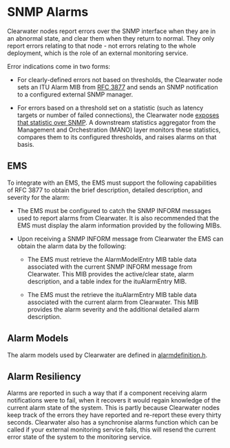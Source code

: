 # SNMP Alarms

Clearwater nodes report errors over the SNMP interface when they are in an abnormal
state, and clear them when they return to normal. They only report errors relating to
that node - not errors relating to the whole deployment, which is the role of an external
monitoring service.

Error indications come in two forms:

*   For clearly-defined errors not based on thresholds, the Clearwater node sets an
    ITU Alarm MIB from [RFC 3877](http://tools.ietf.org/html/3877) and sends an SNMP
    notification to a configured external SNMP manager.

*   For errors based on a threshold set on a statistic (such as latency targets or
    number of failed connections), the Clearwater node [exposes that statistic over
    SNMP](Clearwater_SNMP_Statistics.md). A downstream statistics aggregator from the Management and
    Orchestration (MANO) layer monitors these statistics, compares them to its
    configured thresholds, and raises alarms on that basis.

## EMS

To integrate with an EMS, the EMS must support the following capabilities of RFC 3877 to
obtain the brief description, detailed description, and severity for the alarm:

*   The EMS must be configured to catch the SNMP INFORM messages used to
    report alarms from Clearwater. It is also recommended that the EMS must
    display the alarm information provided by the following MIBs.

*   Upon receiving a SNMP INFORM message from Clearwater the EMS can obtain the
    alarm data by the following:

    *   The EMS must retrieve the AlarmModelEntry MIB table data associated
        with the current SNMP INFORM message from Clearwater. This MIB provides the
        active/clear state, alarm description, and a table index for the ituAlarmEntry
        MIB.

    *   The EMS must the retrieve the ituAlarmEntry MIB table data associated
        with the current alarm from Clearwater. This MIB provides the alarm
        severity and the additional detailed alarm description.

## Alarm Models

The alarm models used by Clearwater are defined in [alarmdefinition.h](https://github.com/Metaswitch/cpp-common/blob/master/include/alarmdefinition.h).

## Alarm Resiliency

Alarms are reported in such a way that if a component receiving alarm
notifications were to fail, when it recovers it would regain knowledge of the 
current alarm state of the system. This is partly because Clearwater nodes 
keep track of the errors they have reported and re-report these every thirty 
seconds. Clearwater also has a synchronise alarms function which can be called
if your external monitoring service fails, this will resend the current error
state of the system to the monitoring service.

